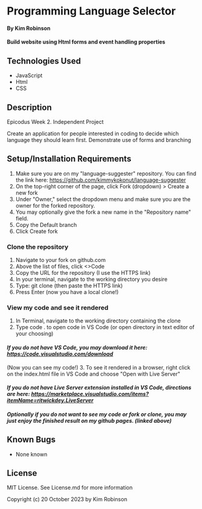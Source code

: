 # Programming Language Selector

#### By Kim Robinson

#### Build website using Html forms and event handling properties

## Technologies Used

* JavaScript
* Html
* CSS

## Description

Epicodus Week 2. 
Independent Project

Create an application for people interested in coding to decide which language they should learn first.
Demonstrate use of forms and branching

## Setup/Installation Requirements

1. Make sure you are on my "language-suggester" repository. You can find the link here: https://github.com/kimmykokonut/language-suggester
2. On the top-right corner of the page, click Fork (dropdown) > Create a new fork
3. Under "Owner," select the dropdown menu and make sure you are the owner for the forked repository.
4. You may optionally give the fork a new name in the "Repository name" field.
5. Copy the Default branch
6. Click Create fork
### Clone the repository
1. Navigate to your fork on github.com
2. Above the list of files, click <>Code
3. Copy the URL for the repository (I use the HTTPS link)
4. In your terminal, navigate to the working directory you desire
5. Type: git clone (then paste the HTTPS link)
6. Press Enter (now you have a local clone!)
### View my code and see it rendered
1. In Terminal, navigate to the working directory containing the clone
2. Type code . to open code in VS Code (or open directory in text editor of your choosing)  
#### _If you do not have VS Code, you may download it here: https://code.visualstudio.com/download_
(Now you can see my code!)
3. To see it rendered in a browser, right click on the index.html file in VS Code and choose "Open with Live Server"
#### _If you do not have Live Server extension installed in VS Code, directions are here: https://marketplace.visualstudio.com/items?itemName=ritwickdey.LiveServer_

#### _Optionally if you do not want to see my code or fork or clone, you may just enjoy the finished result on my github pages. (linked above)_

## Known Bugs

* None known

## License

MIT License. See License.md for more information

Copyright (c) 20 October 2023 by Kim Robinson
